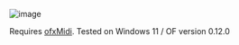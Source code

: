 ![image](https://github.com/user-attachments/assets/e3d33578-6de9-48e6-942d-ee126b28faf1)

Requires [ofxMidi](https://github.com/danomatika/ofxMidi).
Tested on Windows 11 / OF version 0.12.0
